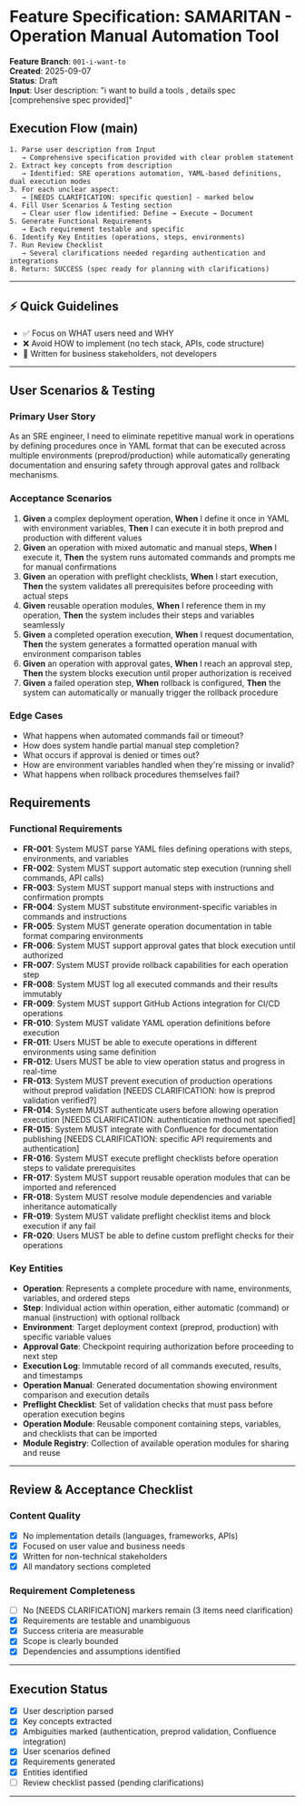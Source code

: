 # Feature Specification: SAMARITAN - Operation Manual Automation Tool

**Feature Branch**: `001-i-want-to`  
**Created**: 2025-09-07  
**Status**: Draft  
**Input**: User description: "i want to build a tools , details spec [comprehensive spec provided]"

## Execution Flow (main)
```
1. Parse user description from Input
   → Comprehensive specification provided with clear problem statement
2. Extract key concepts from description
   → Identified: SRE operations automation, YAML-based definitions, dual execution modes
3. For each unclear aspect:
   → [NEEDS CLARIFICATION: specific question] - marked below
4. Fill User Scenarios & Testing section
   → Clear user flow identified: Define → Execute → Document
5. Generate Functional Requirements
   → Each requirement testable and specific
6. Identify Key Entities (operations, steps, environments)
7. Run Review Checklist
   → Several clarifications needed regarding authentication and integrations
8. Return: SUCCESS (spec ready for planning with clarifications)
```

---

## ⚡ Quick Guidelines
- ✅ Focus on WHAT users need and WHY
- ❌ Avoid HOW to implement (no tech stack, APIs, code structure)
- 👥 Written for business stakeholders, not developers

---

## User Scenarios & Testing

### Primary User Story
As an SRE engineer, I need to eliminate repetitive manual work in operations by defining procedures once in YAML format that can be executed across multiple environments (preprod/production) while automatically generating documentation and ensuring safety through approval gates and rollback mechanisms.

### Acceptance Scenarios
1. **Given** a complex deployment operation, **When** I define it once in YAML with environment variables, **Then** I can execute it in both preprod and production with different values
2. **Given** an operation with mixed automatic and manual steps, **When** I execute it, **Then** the system runs automated commands and prompts me for manual confirmations
3. **Given** an operation with preflight checklists, **When** I start execution, **Then** the system validates all prerequisites before proceeding with actual steps
4. **Given** reusable operation modules, **When** I reference them in my operation, **Then** the system includes their steps and variables seamlessly
5. **Given** a completed operation execution, **When** I request documentation, **Then** the system generates a formatted operation manual with environment comparison tables
6. **Given** an operation with approval gates, **When** I reach an approval step, **Then** the system blocks execution until proper authorization is received
7. **Given** a failed operation step, **When** rollback is configured, **Then** the system can automatically or manually trigger the rollback procedure

### Edge Cases
- What happens when automated commands fail or timeout?
- How does system handle partial manual step completion?
- What occurs if approval is denied or times out?
- How are environment variables handled when they're missing or invalid?
- What happens when rollback procedures themselves fail?

## Requirements

### Functional Requirements
- **FR-001**: System MUST parse YAML files defining operations with steps, environments, and variables
- **FR-002**: System MUST support automatic step execution (running shell commands, API calls)
- **FR-003**: System MUST support manual steps with instructions and confirmation prompts
- **FR-004**: System MUST substitute environment-specific variables in commands and instructions
- **FR-005**: System MUST generate operation documentation in table format comparing environments
- **FR-006**: System MUST support approval gates that block execution until authorized
- **FR-007**: System MUST provide rollback capabilities for each operation step
- **FR-008**: System MUST log all executed commands and their results immutably
- **FR-009**: System MUST support GitHub Actions integration for CI/CD operations
- **FR-010**: System MUST validate YAML operation definitions before execution
- **FR-011**: Users MUST be able to execute operations in different environments using same definition
- **FR-012**: Users MUST be able to view operation status and progress in real-time
- **FR-013**: System MUST prevent execution of production operations without preprod validation [NEEDS CLARIFICATION: how is preprod validation verified?]
- **FR-014**: System MUST authenticate users before allowing operation execution [NEEDS CLARIFICATION: authentication method not specified]
- **FR-015**: System MUST integrate with Confluence for documentation publishing [NEEDS CLARIFICATION: specific API requirements and authentication]
- **FR-016**: System MUST execute preflight checklists before operation steps to validate prerequisites
- **FR-017**: System MUST support reusable operation modules that can be imported and referenced
- **FR-018**: System MUST resolve module dependencies and variable inheritance automatically
- **FR-019**: System MUST validate preflight checklist items and block execution if any fail
- **FR-020**: Users MUST be able to define custom preflight checks for their operations

### Key Entities
- **Operation**: Represents a complete procedure with name, environments, variables, and ordered steps
- **Step**: Individual action within operation, either automatic (command) or manual (instruction) with optional rollback
- **Environment**: Target deployment context (preprod, production) with specific variable values  
- **Approval Gate**: Checkpoint requiring authorization before proceeding to next step
- **Execution Log**: Immutable record of all commands executed, results, and timestamps
- **Operation Manual**: Generated documentation showing environment comparison and execution details
- **Preflight Checklist**: Set of validation checks that must pass before operation execution begins
- **Operation Module**: Reusable component containing steps, variables, and checklists that can be imported
- **Module Registry**: Collection of available operation modules for sharing and reuse

---

## Review & Acceptance Checklist

### Content Quality
- [x] No implementation details (languages, frameworks, APIs)
- [x] Focused on user value and business needs
- [x] Written for non-technical stakeholders
- [x] All mandatory sections completed

### Requirement Completeness
- [ ] No [NEEDS CLARIFICATION] markers remain (3 items need clarification)
- [x] Requirements are testable and unambiguous  
- [x] Success criteria are measurable
- [x] Scope is clearly bounded
- [x] Dependencies and assumptions identified

---

## Execution Status

- [x] User description parsed
- [x] Key concepts extracted
- [x] Ambiguities marked (authentication, preprod validation, Confluence integration)
- [x] User scenarios defined
- [x] Requirements generated
- [x] Entities identified
- [ ] Review checklist passed (pending clarifications)

---